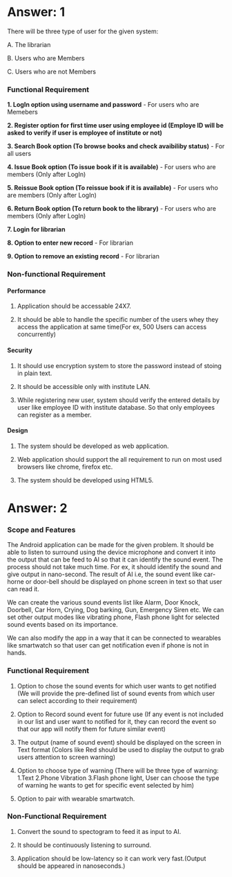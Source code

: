 # **Answer: 1**

There will be three type of user for the given system:

A. The librarian

B. Users who are Members

C. Users who are not Members


### **Functional Requirement**

**1. LogIn option using username and password** - For users who are Memebers

**2. Register option for first time user using employee id (Employe ID will be asked to verify if user is employee of institute or not)**

**3. Search Book option (To browse books and check avaibiliby status)** - For all users

**4. Issue Book option (To issue book if it is available)** - For users who are members (Only after LogIn)

**5. Reissue Book option (To reissue book if it is available)** - For users who are members (Only after LogIn)

**6. Return Book option (To return book to the library)** - For users who are members (Only after LogIn)

**7. Login for librarian**

**8. Option to enter new record** - For librarian

**9. Option to remove an existing record** - For librarian





### **Non-functional Requirement**

#### **Performance**
1. Application should be accessable 24X7.

2. It should be able to handle the specific number of the users whey they access the application at same time(For ex, 500 Users can access concurrently)

#### **Security**
1. It should use encryption system to store the password instead of stoing in plain text.

2. It should be accessible only with institute LAN.

3. While registering new user, system should verify the entered details by user like employee ID with institute database. So that only employees can register as a member.

#### **Design**
1. The system should be developed as web application.

2. Web application should support the all requirement to run on most used browsers like chrome, firefox etc.

3. The system should be developed using HTML5.





# **Answer: 2**

### **Scope and Features**
The Android application can be made for the given problem. It should be able to listen to surround using the device microphone and convert it into the output that can be feed to AI so that it can identify the sound event. The process should not take much time. For ex, it should identify the sound and give output in nano-second. The result of AI i.e, the sound event like car-horne or door-bell should be displayed on phone screen in text so that user can read it.

We can create the various sound events list like Alarm, Door Knock, Doorbell, Car Horn, Crying, Dog barking, Gun, Emergency Siren etc. We can set other output modes like vibrating phone, Flash phone light for selected sound events based on its importance.

We can also modify the app in a way that it can be connected to wearables like smartwatch so that user can get notification even if phone is not in hands.


### **Functional Requirement**

1. Option to chose the sound events for which user wants to get notified (We will provide the pre-defined list of sound events from which user can select according to their requirement)

2. Option to Record sound event for future use (If any event is not included in our list and user want to notified for it, they can record the event so that our app will notify them for future similar event)

3. The output (name of sound event) should be displayed on the screen in Text format (Colors like Red should be used to display the output to grab users attention to screen warning)

4. Option to choose type of warning (There will be three type of warning: 1.Text 2.Phone Vibration 3.Flash phone light, User can choose the type of warning he wants to get for specific event selected by him)

5. Option to pair with wearable smartwatch.


### **Non-Functional Requirement**

1. Convert the sound to spectogram to feed it as input to AI.

2. It should be continuously listening to surround.

3. Application should be low-latency so it can work very fast.(Output should be appeared in nanoseconds.)

